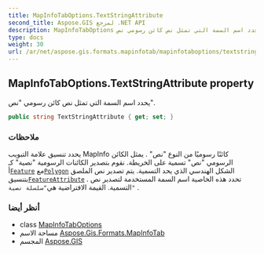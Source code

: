 ```yaml
---
title: MapInfoTabOptions.TextStringAttribute
second_title: Aspose.GIS لمرجع .NET API
description: MapInfoTabOptions ملكية. يحدد اسم السمة التي تمثل نص كائن رسومي نص.
type: docs
weight: 30
url: /ar/net/aspose.gis.formats.mapinfotab/mapinfotaboptions/textstringattribute/
---
```

## MapInfoTabOptions.TextStringAttribute property

يحدد اسم السمة التي تمثل نص كائن رسومي "نص".

```csharp
public string TextStringAttribute { get; set; }
```

### ملاحظات

يحدد تنسيق علامة التبويب MapInfo كائنًا رسوميًا من النوع "نص" . يمثل الكائن الرسومي "نص" تسمية على الخريطة. نقوم بتصدير الكائنات الرسومية "نصية" كـ أ[`Feature`](../../../aspose.gis/feature/) مع[`Polygon`](../../../aspose.gis.geometries/polygon/) الشكل الهندسي الذي يحد التسمية. يتم تصدير نص الملصق بتنسيق[`FeatureAttribute`](../../../aspose.gis/featureattribute/) . تحدد هذه الخاصية اسم السمة المستخدمة لتصدير نص التسمية. القيمة الافتراضية هي`"سلسلة نصية"` .

### أنظر أيضا

* class [MapInfoTabOptions](../)
* مساحة الاسم [Aspose.Gis.Formats.MapInfoTab](../../mapinfotaboptions/)
* المجسم [Aspose.GIS](../../../)


